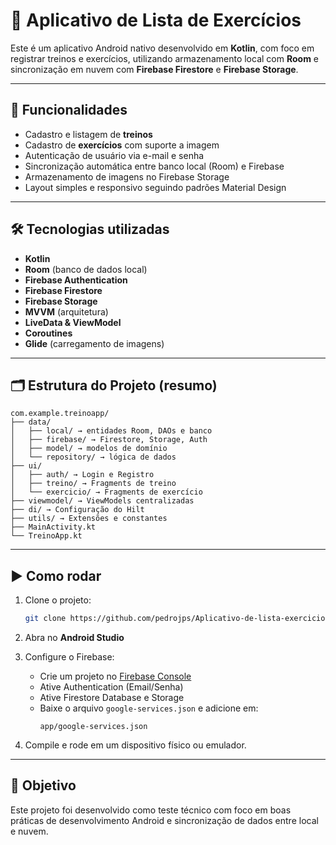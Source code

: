 
# 📱 Aplicativo de Lista de Exercícios

Este é um aplicativo Android nativo desenvolvido em **Kotlin**, com foco em registrar treinos e exercícios, utilizando armazenamento local com **Room** e sincronização em nuvem com **Firebase Firestore** e **Firebase Storage**.

---

## 🚀 Funcionalidades

- Cadastro e listagem de **treinos**
- Cadastro de **exercícios** com suporte a imagem
- Autenticação de usuário via e-mail e senha
- Sincronização automática entre banco local (Room) e Firebase
- Armazenamento de imagens no Firebase Storage
- Layout simples e responsivo seguindo padrões Material Design

---

## 🛠️ Tecnologias utilizadas

- **Kotlin**
- **Room** (banco de dados local)
- **Firebase Authentication**
- **Firebase Firestore**
- **Firebase Storage**
- **MVVM** (arquitetura)
- **LiveData & ViewModel**
- **Coroutines**
- **Glide** (carregamento de imagens)

---

## 🗂️ Estrutura do Projeto (resumo)

```
com.example.treinoapp/
├── data/
│   ├── local/ → entidades Room, DAOs e banco
│   ├── firebase/ → Firestore, Storage, Auth
│   ├── model/ → modelos de domínio
│   └── repository/ → lógica de dados
├── ui/
│   ├── auth/ → Login e Registro
│   ├── treino/ → Fragments de treino
│   └── exercicio/ → Fragments de exercício
├── viewmodel/ → ViewModels centralizadas
├── di/ → Configuração do Hilt
├── utils/ → Extensões e constantes
├── MainActivity.kt
└── TreinoApp.kt
```

---

## ▶️ Como rodar

1. Clone o projeto:
   ```bash
   git clone https://github.com/pedrojps/Aplicativo-de-lista-exercicios.git
   ```

2. Abra no **Android Studio**

3. Configure o Firebase:
   - Crie um projeto no [Firebase Console](https://console.firebase.google.com)
   - Ative Authentication (Email/Senha)
   - Ative Firestore Database e Storage
   - Baixe o arquivo `google-services.json` e adicione em:
     ```
     app/google-services.json
     ```

4. Compile e rode em um dispositivo físico ou emulador.

---

## 📌 Objetivo

Este projeto foi desenvolvido como teste técnico com foco em boas práticas de desenvolvimento Android e sincronização de dados entre local e nuvem.
